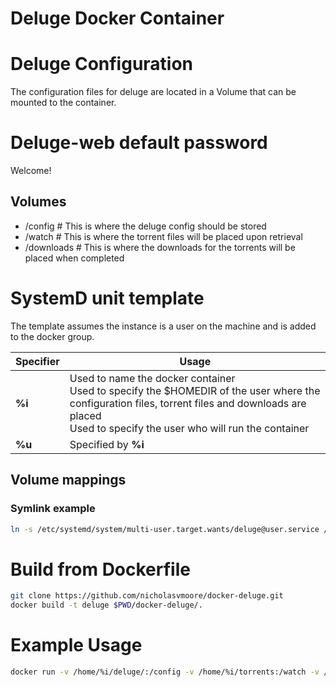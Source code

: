 Deluge Docker Container
===

# Deluge Configuration
The configuration files for deluge are located in a Volume that can be mounted to the container. 

# Deluge-web default password
Welcome!

## Volumes
- /config # This is where the deluge config should be stored
- /watch  # This is where the torrent files will be placed upon retrieval
- /downloads # This is where the downloads for the torrents will be placed when completed

# SystemD unit template
The template assumes the instance is a user on the machine and is added to the docker group.

|Specifier|Usage|
|---|---|
|**%i**|Used to name the docker container <br /> Used to specify the $HOMEDIR of the user where the configuration files, torrent files and downloads are placed <br /> Used to specify the user who will run the container |
|**%u**|Specified by **%i**| 
## Volume mappings


### Symlink example
```bash
ln -s /etc/systemd/system/multi-user.target.wants/deluge@user.service /opt/git/docker-deluge/deluge@.service
```

# Build from Dockerfile
```bash
git clone https://github.com/nicholasvmoore/docker-deluge.git
docker build -t deluge $PWD/docker-deluge/.
```

# Example Usage
```bash
docker run -v /home/%i/deluge/:/config -v /home/%i/torrents:/watch -v /home/%i/downloads:/downloads --name="%i-deluge" -p 8112:8112 -p 53160-53168:53160-53168/tcp -p 53160-53168:53160-53168/udp nicholasvmoore/docker-deluge
```
